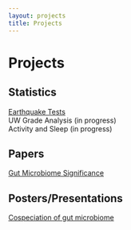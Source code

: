 ```yaml
---
layout: projects
title: Projects
---
```


# Projects
## Statistics
<a href="/projects/earthquaketests" target="_blank">Earthquake Tests</a>  
UW Grade Analysis (in progress) <br>
Activity and Sleep (in progress)

## Papers
<a href="/projects/gutmicrobiome" target="_blank">Gut Microbiome Significance</a>

## Posters/Presentations
<a href="/projects/gutposter" target="_blank">Cospeciation of gut microbiome</a>
	